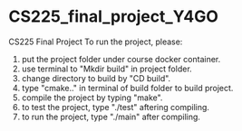 # CS225_final_project_Y4GO
CS225 Final Project
To run the project, please:
1. put the project folder under course docker container.
2. use terminal to "Mkdir build" in project folder.
3. change directory to build by "CD build".
4. type "cmake.." in terminal of build folder to build project.
5. compile the project by typing "make".
6. to test the project, type "./test" aftering compiling.
7. to run the project, type "./main" after compiling.
